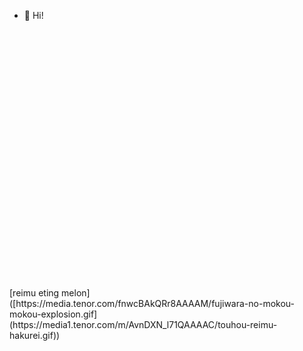 - 👋 Hi!


<p align="center">
 <img widht="469" height="399" scr="media1.tenor.com/m/AvnDXN_l71QAAAAC/touhou-reimu-hakurei.gif">
   </p>
   [reimu eting melon]([https://media.tenor.com/fnwcBAkQRr8AAAAM/fujiwara-no-mokou-mokou-explosion.gif](https://media1.tenor.com/m/AvnDXN_l71QAAAAC/touhou-reimu-hakurei.gif))
   
